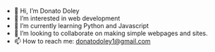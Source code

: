 - 👋 Hi, I’m Donato Doley
- 👀 I’m interested in web development
- 🌱 I’m currently learning Python and Javascript
- 💞️ I’m looking to collaborate on making simple webpages and sites.
- 📫 How to reach me: donatodoley1@gmail.com

<!---
dd301/dd301 is a ✨ special ✨ repository because its `README.md` (this file) appears on your GitHub profile.
You can click the Preview link to take a look at your changes.
--->
